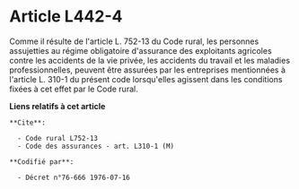 # Article L442-4

Comme il résulte de l'article L. 752-13 du Code rural, les personnes assujetties au régime obligatoire d'assurance des
exploitants agricoles contre les accidents de la vie privée, les accidents du travail et les maladies professionnelles,
peuvent être assurées par les entreprises mentionnées à l'article L. 310-1 du présent code lorsqu'elles agissent dans les
conditions fixées à cet effet par le Code rural.

**Liens relatifs à cet article**

	**Cite**:

	  - Code rural L752-13
	  - Code des assurances - art. L310-1 (M)

	**Codifié par**:

	  - Décret n°76-666 1976-07-16
